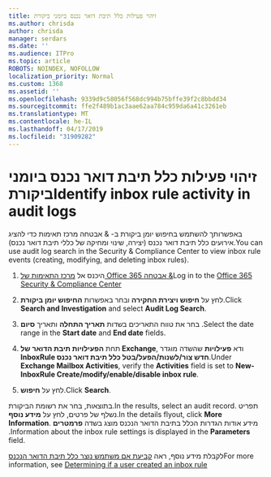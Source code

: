 ```yaml
---
title: זיהוי פעילות כלל תיבת דואר נכנס ביומני ביקורת
ms.author: chrisda
author: chrisda
manager: serdars
ms.date: ''
ms.audience: ITPro
ms.topic: article
ROBOTS: NOINDEX, NOFOLLOW
localization_priority: Normal
ms.custom: 1368
ms.assetid: ''
ms.openlocfilehash: 9339d9c58056f568dc994b75bffe39f2c8bbdd34
ms.sourcegitcommit: ffe2f489b1ac3aae62aa784c959da6a41c3261eb
ms.translationtype: MT
ms.contentlocale: he-IL
ms.lasthandoff: 04/17/2019
ms.locfileid: "31909282"
---
```

# <a name="identify-inbox-rule-activity-in-audit-logs"></a><span data-ttu-id="b34db-102">זיהוי פעילות כלל תיבת דואר נכנס ביומני ביקורת</span><span class="sxs-lookup"><span data-stu-id="b34db-102">Identify inbox rule activity in audit logs</span></span>

<span data-ttu-id="b34db-103">באפשרותך להשתמש בחיפוש יומן ביקורת ב- & אבטחה מרכז תאימות כדי להציג אירועים כלל תיבת דואר נכנס (יצירה, שינוי ומחיקה של כללי תיבת דואר נכנס).</span><span class="sxs-lookup"><span data-stu-id="b34db-103">You can use audit log search in the Security & Compliance Center to view inbox rule events (creating, modifying, and deleting inbox rules).</span></span>

1. <span data-ttu-id="b34db-104">היכנס אל [מרכז התאימות של Office 365 אבטחה &](https://protection.office.com/)</span><span class="sxs-lookup"><span data-stu-id="b34db-104">Log in to the [Office 365 Security & Compliance Center](https://protection.office.com/)</span></span>

2. <span data-ttu-id="b34db-105">לחץ על **חיפוש ויצירת החקירה** ובחר באפשרות **החיפוש יומן ביקורת**.</span><span class="sxs-lookup"><span data-stu-id="b34db-105">Click **Search and Investigation** and select **Audit Log Search**.</span></span>

3. <span data-ttu-id="b34db-106">בחר את טווח התאריכים בשדות **תאריך התחלה** ותאריך **סיום** .</span><span class="sxs-lookup"><span data-stu-id="b34db-106">Select the date range in the **Start date** and **End date** fields.</span></span>

4. <span data-ttu-id="b34db-107">תחת **הפעילויות תיבת הדואר של Exchange**, ודא **פעילויות** שהשדה מוגדר **InboxRule חדש צור/לשנות/הפעל/בטל כלל תיבת דואר נכנס**.</span><span class="sxs-lookup"><span data-stu-id="b34db-107">Under **Exchange Mailbox Activities**, verify the **Activities** field is set to **New-InboxRule Create/modify/enable/disable inbox rule**.</span></span>

5. <span data-ttu-id="b34db-108">לחץ על **חיפוש**.</span><span class="sxs-lookup"><span data-stu-id="b34db-108">Click **Search**.</span></span>

<span data-ttu-id="b34db-109">בתוצאות, בחר את רשומת הביקורת.</span><span class="sxs-lookup"><span data-stu-id="b34db-109">In the results, select an audit record.</span></span> <span data-ttu-id="b34db-110">תפריט נשלף של פרטים, לחץ על **מידע נוסף**.</span><span class="sxs-lookup"><span data-stu-id="b34db-110">In the details flyout, click **More Information**.</span></span> <span data-ttu-id="b34db-111">מידע אודות הגדרות הכלל בתיבת הדואר הנכנס מוצג בשדה **פרמטרים** .</span><span class="sxs-lookup"><span data-stu-id="b34db-111">Information about the inbox rule settings is displayed in the **Parameters** field.</span></span>

<span data-ttu-id="b34db-112">לקבלת מידע נוסף, ראה [קביעת אם משתמש נוצר כלל תיבת הדואר הנכנס](https://docs.microsoft.com//office365/securitycompliance/auditing-troubleshooting-scenarios#determining-if-a-user-created-an-inbox-rule)</span><span class="sxs-lookup"><span data-stu-id="b34db-112">For more information, see [Determining if a user created an inbox rule](https://docs.microsoft.com//office365/securitycompliance/auditing-troubleshooting-scenarios#determining-if-a-user-created-an-inbox-rule)</span></span>
